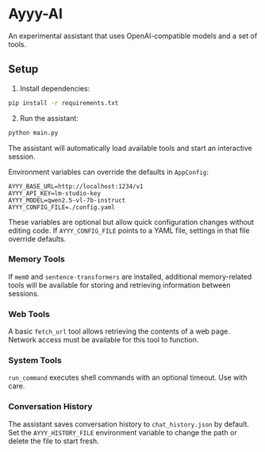 # Ayyy-AI
An experimental assistant that uses OpenAI-compatible models and a set of tools.

## Setup

1. Install dependencies:

```bash
pip install -r requirements.txt
```

2. Run the assistant:

```bash
python main.py
```

The assistant will automatically load available tools and start an interactive session.

Environment variables can override the defaults in `AppConfig`:

```
AYYY_BASE_URL=http://localhost:1234/v1
AYYY_API_KEY=lm-studio-key
AYYY_MODEL=qwen2.5-vl-7b-instruct
AYYY_CONFIG_FILE=./config.yaml
```

These variables are optional but allow quick configuration changes without editing code.
If `AYYY_CONFIG_FILE` points to a YAML file, settings in that file override defaults.

### Memory Tools

If `mem0` and `sentence-transformers` are installed, additional memory-related
tools will be available for storing and retrieving information between sessions.

### Web Tools

A basic `fetch_url` tool allows retrieving the contents of a web page. Network access must be available for this tool to function.

### System Tools

`run_command` executes shell commands with an optional timeout. Use with care.


### Conversation History

The assistant saves conversation history to `chat_history.json` by default. Set the `AYYY_HISTORY_FILE` environment variable to change the path or delete the file to start fresh.
